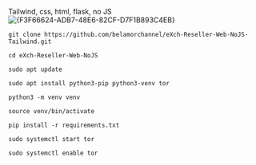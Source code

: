 Tailwind, css, html, flask, no JS
![{F3F66624-ADB7-48E6-82CF-D7F1B893C4EB}](https://github.com/user-attachments/assets/11709fa2-635b-49d2-87e0-08b7b2026369)

```
git clone https://github.com/belamorchannel/eXch-Reseller-Web-NoJS-Tailwind.git
```
```
cd eXch-Reseller-Web-NoJS
```

```
sudo apt update
```
```
sudo apt install python3-pip python3-venv tor
```
```
python3 -m venv venv
```
```
source venv/bin/activate
```
```
pip install -r requirements.txt
```

```
sudo systemctl start tor
```
```
sudo systemctl enable tor
```
